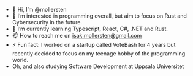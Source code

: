 - 👋 Hi, I’m @mollersten
- 👀 I’m interested in programming overall, but aim to focus on Rust and Cybersecurity in the future.
- 🌱 I’m currently learning Typescript, React, C#, .NET and Rust. 
- 📫 How to reach me on isak.mollersten@gmail.com
- ⚡ Fun fact: I worked on a startup called VoteBash for 4 years but recently decided to focus on my teenage hobby of the programming world.
- Oh, and also studying Software Development at Uppsala Universitet

<!---
mollersten/mollersten is a ✨ special ✨ repository because its `README.md` (this file) appears on your GitHub profile.
You can click the Preview link to take a look at your changes.
--->
